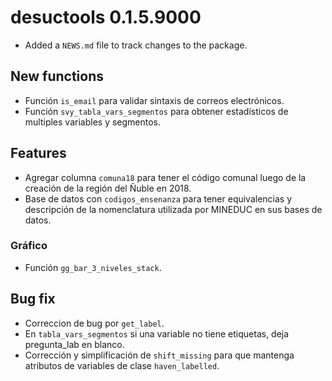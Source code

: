# desuctools 0.1.5.9000

* Added a `NEWS.md` file to track changes to the package.

## New functions

* Función `is_email` para validar sintaxis de correos electrónicos.
* Función `svy_tabla_vars_segmentos` para obtener estadísticos de multiples variables y segmentos.

## Features

* Agregar columna `comuna18` para tener el código comunal luego de la creación de la región del Ñuble en 2018.
* Base de datos con `codigos_ensenanza` para tener equivalencias y descripción de la nomenclatura utilizada por MINEDUC en sus bases de datos.

### Gráfico

* Función `gg_bar_3_niveles_stack`.

## Bug fix

* Correccion de bug por `get_label`.
* En `tabla_vars_segmentos` si una variable no tiene etiquetas, deja pregunta_lab en blanco.
* Corrección y simplificación de `shift_missing` para que mantenga atributos de variables de clase `haven_labelled`.
